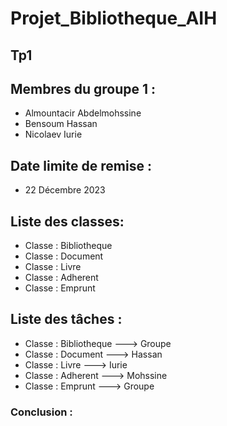 # Projet_Bibliotheque_AIH
## Tp1
## Membres du groupe 1 :
- Almountacir Abdelmohssine
- Bensoum Hassan
- Nicolaev Iurie
  
## Date limite de remise :
- 22 Décembre 2023

## Liste des classes:
- Classe : Bibliotheque
- Classe : Document
- Classe : Livre
- Classe : Adherent
- Classe : Emprunt

## Liste des tâches :
- Classe : Bibliotheque ---­­­> Groupe
- Classe : Document ---­­­> Hassan
- Classe : Livre ---­­­> Iurie
- Classe : Adherent ---­­­> Mohssine
- Classe : Emprunt ---­­­> Groupe

### Conclusion :





